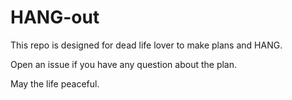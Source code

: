 # HANG-out

This repo is designed for dead life lover to make plans and HANG.

Open an issue if you have any question about the plan.

May the life peaceful.
